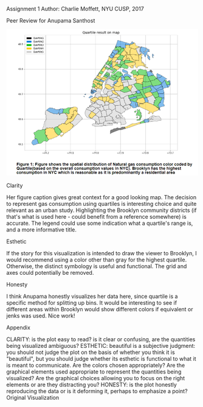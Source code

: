 Assignment 1
Author: Charlie Moffett, NYU CUSP, 2017

Peer Review for Anupama Santhost

![Natural Gas Usage NYC](https://github.com/Anupama16/PUI2017_as11566/blob/master/HW8_as11566/Quartile_Image.PNG)

Clarity

Her figure caption gives great context for a good looking map. The decision to represent gas consumption using quartiles is interesting choice and quite relevant as an urban study. Highlighting the Brooklyn community districts (if that's what is used here - could benefit from a reference somewhere) is accurate. The legend could use some indication what a quartile's range is, and a more informative title.

Esthetic

If the story for this visualization is intended to draw the viewer to Brooklyn, I would recommend using a color other than gray for the highest quartile. Otherwise, the distinct symbology is useful and functional. The grid and axes could potentially be removed.

Honesty

I think Anupama honestly visualizes her data here, since quartile is a specific method for splitting up bins. It would be interesting to see if different areas within Brooklyn would show different colors if equivalent or jenks was used. Nice work!


Appendix

CLARITY: is the plot easy to read? is it clear or confusing, are the quantities being visualized ambiguous?
ESTHETIC: beautiful is a subjective judgment: you should not judge the plot on the basis of whether you think it is "beautiful", but you should judge whether its esthetic is functional to what it is meant to communicate. Are the colors chosen appropriately? Are the graphical elements used appropriate to represent the quantities being visualized? Are the graphical choices allowing you to focus on the right elements or are they distracting you?
HONESTY: is the plot honestly reproducing the data or is it deforming it, perhaps to emphasize a point?
Original Visualization

